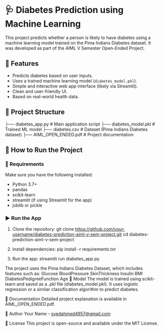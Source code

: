 # 🩺 Diabetes Prediction using Machine Learning

This project predicts whether a person is likely to have diabetes using a machine learning model trained on the Pima Indians Diabetes dataset. It was developed as part of the AIML V Semester Open-Ended Project.

## 📌 Features

- Predicts diabetes based on user inputs.
- Uses a trained machine learning model (`diabetes_model.pkl`).
- Simple and interactive web app interface (likely via Streamlit).
- Clean and user-friendly UI.
- Based on real-world health data.

## 📂 Project Structure

├── diabetes_app.py       # Main application script
├── diabetes_model.pkl    # Trained ML model 
├── diabetes.csv          # Dataset (Pima Indians Diabetes dataset) 
├── AIML_OPEN_ENDED.pdf   # Project documentation


## 🚀 How to Run the Project

### 🔧 Requirements

Make sure you have the following installed:

- Python 3.7+
- pandas
- scikit-learn
- streamlit (if using Streamlit for the app)
- joblib or pickle

### ▶️ Run the App

1. Clone the repository:
   git clone https://github.com/your-username/diabetes-prediction-aiml-v-sem-project.git
   cd diabetes-prediction-aiml-v-sem-project

2. Install dependencies:
        pip install -r requirements.txt
   
4. Run the app:
        streamlit run diabetes_app.py
   
   
The project uses the Pima Indians Diabetes Dataset, which includes features such as:
        Glucose
        BloodPressure
        SkinThickness
        Insulin
        BMI
        DiabetesPedigreeFunction
        Age
🤖 Model
The model is trained using scikit-learn and saved as a .pkl file (diabetes_model.pkl). It uses logistic regression or a similar classification algorithm to predict diabetes.

📘 Documentation
Detailed project explanation is available in AIML_OPEN_ENDED.pdf.

📌 Author
Your Name – syedahmed4957@gmail.com

📝 License
This project is open-source and available under the MIT License.
